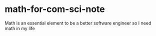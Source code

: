 # math-for-com-sci-note
Math is an essential element to be a better software engineer so I need math in my life

